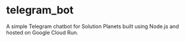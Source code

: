 # telegram_bot
A simple Telegram chatbot for Solution Planets built using Node.js and hosted on Google Cloud Run.
